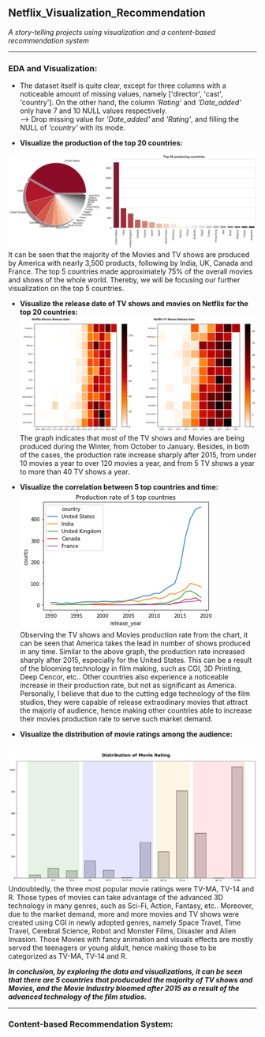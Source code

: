 ## Netflix_Visualization_Recommendation
*A story-telling projects using visualization and a content-based recommendation system*   

---

### EDA and Visualization:  
- The dataset itself is quite clear, except for three columns with a noticeable amount of missing values, namely
['director', 'cast', 'country']. On the other hand, the column *'Rating'* and *'Date_added'* only have 7 and 10 NULL values respectively.   
--> Drop missing value for *'Date_added'* and *'Rating'*, and filling the NULL of *'country'* with its mode.  

- **Visualize the production of the top 20 countries:**  
 <img src="Country.png?raw=true"/>
 It can be seen that the majority of the Movies and TV shows are produced by America with nearly 3,500 products, following by 
 India, UK, Canada and France. The top 5 countries made approximately 75% of the overall movies and shows of the whole world. Thereby, 
 we will be focusing our further visualization on the top 5 countries.  
 
-  **Visualize the release date of TV shows and movies on Netflix for the top 20 countries:**  
   <img src="TV_Show_and_Movies.png?raw=true"/> 
 The graph indicates that most of the TV shows and Movies are being produced during the Winter, from October to January. Besides, in both of the cases,
 the production rate increase sharply after 2015, from under 10 movies a year to over 120 movies a year, and from 5 TV shows a year to more than 40 TV shows a year.  
 
-  **Visualize the correlation between 5 top countries and time:**  
   <img src="year_country_top_5.png?raw=true"/>  
  Observing the TV shows and Movies production rate from the chart, it can be seen that America takes the lead in number of shows produced in any time. Similar to the above graph, the production rate increased sharply after 2015, especially for the United States. This can be a result of the blooming technology in film making, such as CGI, 3D Printing, Deep Cencor, etc.. Other countries also experience a noticeable increase in their production rate, but not as significant as America. Personally, I believe that due to the cutting edge technology of the film studios, they were capable of release extraodinary movies that attract the majoriy of audience, hence making other countries able to increase their movies production rate to serve such market demand.  
  
-   **Visualize the distribution of movie ratings among the audience:**
  <img src="Movie_Rating.png?raw=true"/> 
  Undoubtedly, the three most popular movie ratings were TV-MA, TV-14 and R. Those types of movies can take advantage of the advanced 3D technology in many genres, 
 such as Sci-Fi, Action, Fantasy, etc.. Moreover, due to the market demand, more and more movies and TV shows were created using CGI in newly adopted genres, namely Space Travel, Time Travel, Cerebral Science, Robot and Monster Films, Disaster and Alien Invasion. Those Movies with fancy animation and visuals effects are mostly served the teenagers or young aldult, hence making those to be categorized as TV-MA, TV-14 and R.  
 
 ***In conclusion, by exploring the data and visualizations, it can be seen that there are 5 countries that producuded the majority of TV shows and Movies, and 
 the Movie Industry bloomed after 2015 as a result of the advanced technology of the film studios.***

---

### Content-based Recommendation System:  

